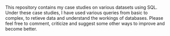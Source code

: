 This repository contains my case studies on various datasets using SQL.
Under these case studies, I have used various queries from basic to complex, to retieve data and understand the workings of databases.
Please feel free to comment, criticize and suggest some other ways to improve and become better.
